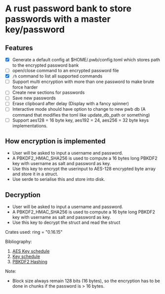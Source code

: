 # A rust password bank to store passwords with a master key/password

## Features

- [x] Generate a default config at $HOME/.pwb/config.toml which stores path to the encrypted password bank
- [ ] open/close command to an encrypted password file
- [x] `/h` command to list all supported commands
- [ ] Support multi encryption with more than one password to make brute force harder
- [ ] Create new sections for passwords
- [ ] Save new passwords
- [ ] Erase clipboard after delay (Display with a fancy spinner)
- [ ] Interactive mode should have option to change to new pwb db (A command that modifies the toml like update_db_path or something)
- [ ] Support aes128 = 16 byte key, aes192 = 24, aes256 = 32 byte keys implementations.

## How encryption is implemented

- User will be asked to input a username and password.
- A PBKDF2_HMAC_SHA256 is used to compute a 16 bytes long PBKDF2 key with username as salt and password as key.
- Use this key to encrypt the userinput to AES-128 encrypted byte array and store it in a struct.
- Use serde to serialise this and store into disk.

## Decryption

- User will be asked to input a username and password.
- A PBKDF2_HMAC_SHA256 is used to compute a 16 byte long PBKDF2 key with username as salt and password as key.
- Use this key to decrypt the struct and read the struct

Crates used: ring = "0.16.15"

Bibliography:

1. [AES Key schedule](https://en.wikipedia.org/wiki/AES_key_schedule)
2. [Key schedule](https://en.wikipedia.org/wiki/Key_schedule)
3. [PBKDF2 Hashing](https://en.wikipedia.org/wiki/PBKDF2)

Note:

- Block size always remain 128 bits (16 bytes), so the encryption has to be done in chunks if the password is > 16 bytes.
